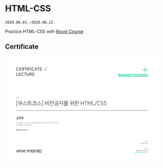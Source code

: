 # HTML-CSS
 `2020.08.01.~2020.08.22.`  
 
 Practice HTML-CSS with [Boost Course](https://www.edwith.org/boostcourse-cs-htmlcss)

## Certificate

![](certificate.png)
